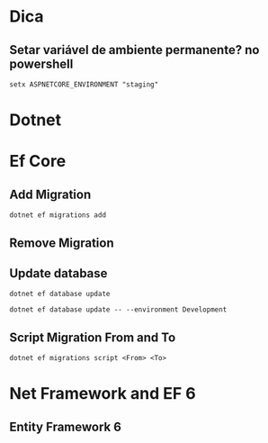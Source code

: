# Dica

## Setar variável de ambiente permanente? no powershell

`setx ASPNETCORE_ENVIRONMENT "staging"`

# Dotnet

# Ef Core

## Add Migration

`dotnet ef migrations add`


## Remove Migration


## Update database

`dotnet ef database update`

`dotnet ef database update -- --environment Development`


## Script Migration From and To

`dotnet ef migrations script <From> <To>`



# Net Framework and EF 6

## Entity Framework 6

